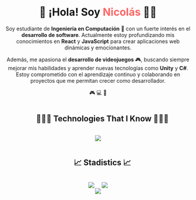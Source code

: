 <div align="center">
  <h1>👋 ¡Hola! Soy <span style="color: #ff6666;">Nicolás</span> 👨‍💻</h1>
  <p>
    Soy estudiante de <b>Ingeniería en Computación</b> 🚀 con un fuerte interés en el <b>desarrollo de software</b>. Actualmente estoy profundizando mis conocimientos en <b>React</b> y <b>JavaScript</b> para crear aplicaciones web dinámicas y emocionantes.
  </p>
  <p>
    Además, me apasiona el <b>desarrollo de videojuegos</b> 🎮, buscando siempre mejorar mis habilidades y aprender nuevas tecnologías como <b>Unity</b> y <b>C#</b>. Estoy comprometido con el aprendizaje continuo y colaborando en proyectos que me permitan crecer como desarrollador.
  </p>
  <p>🎮 💻 🌟</p>
</div>

<!--h1 without bottom border-->
<div id="user-content-toc">
  <ul align="center">
    <summary><h2 style="display: inline-block">👨🏻‍💻 Technologies That I Know 👨🏻‍💻</h2></summary>
  </ul>
</div>

<!--tech stack icons-->
<p align="center">
  <a href="https://skillicons.dev">
    <img src="https://skillicons.dev/icons?i=git,androidstudio,c,cpp,css,haskell,html,ai,java,postgres,py,unity,vscode,&perline=14" />
  </a>
</p>

<!--h1 without bottom border-->
<div id="user-content-toc">
  <ul align="center">
    <summary><h2 style="display: inline-block">📈 Stadistics 📈</h2></summary>
  </ul>
</div>

<!--- stats (start) -->
<div style="display: flex; justify-content: center; align-items: center; gap: 20px; margin: 0; padding: 0;">
  <!-- GitHub Stats -->
  <img src="https://github-readme-stats.vercel.app/api?username=Kiriby-Dev&theme=dark&show_icons=true&count_private=true" 
       style="max-width: 45%; height: auto;" />
  <!-- Streak Stats -->
  <img src="https://github-readme-streak-stats.herokuapp.com/?user=Kiriby-Dev&theme=dark&hide_border=false" 
       style="max-width: 45%; height: auto;" />
</div>

<!-- Most Used Languages -->
<div align="center">
  <img align="center" 
       src="https://github-readme-stats.anuraghazra1.vercel.app/api/top-langs/?username=Kiriby-Dev&theme=dark&hide_border=false&no-bg=true&no-frame=true&langs_count=10" />
</div>
<!--- stats (end) -->
